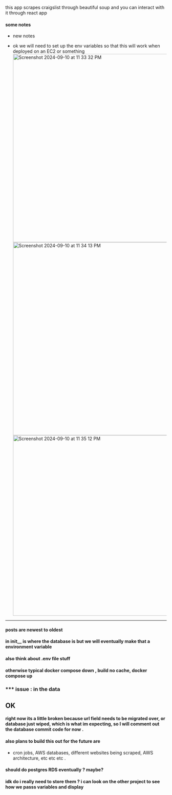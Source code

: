 this app scrapes craigslist through beautiful soup and you can interact with it through react app

#### some notes
- new notes 

- ok we will need to set up the env variables so that this will work when deployed on an EC2 or something
<img width="588" alt="Screenshot 2024-09-10 at 11 33 32 PM" src="https://github.com/user-attachments/assets/e1805b65-66f0-421e-a908-b75989719748"><img width="603" alt="Screenshot 2024-09-10 at 11 34 13 PM" src="https://github.com/user-attachments/assets/bfc8da28-49c6-420d-ac9b-20fff7148e98"><img width="564" alt="Screenshot 2024-09-10 at 11 35 12 PM" src="https://github.com/user-attachments/assets/7c888592-bd73-4904-9df2-ed04997b1a0f">



---------------------------------------------------------------
#### posts are newest to oldest 

#### in init__ is where the database is but we will eventually make that a environment variable 

#### also think about .env file stuff 

#### otherwise typical docker compose down , build no cache, docker compose up 

### *** issue : in the data 

## OK 

#### right now its a little broken because url field needs to be migrated over, or database just wiped, which is what im expecting, so I will comment out the database commit code for now .

#### also plans to build this out for the future are 
- cron jobs, AWS databases, different websites being scraped, AWS architecture, etc etc etc .

#### should do postgres  RDS eventually ? maybe?
 #### idk do i really need to store them ? i can look on the other project to see how we passs variables and display
